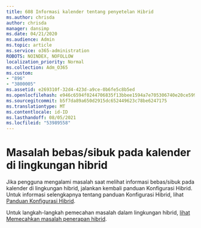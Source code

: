 ```yaml
---
title: 608 Informasi kalender tentang penyetelan Hibrid
ms.author: chrisda
author: chrisda
manager: dansimp
ms.date: 04/21/2020
ms.audience: Admin
ms.topic: article
ms.service: o365-administration
ROBOTS: NOINDEX, NOFOLLOW
localization_priority: Normal
ms.collection: Adm_O365
ms.custom:
- "896"
- "3800005"
ms.assetid: e269310f-32d4-423d-a9ce-0b6fe5c8b5ed
ms.openlocfilehash: e946c6594f0244706835f13bbee1594a7e705306740e20ce599cad18d70fb79c
ms.sourcegitcommit: b5f7da89a650d2915dc652449623c78be6247175
ms.translationtype: MT
ms.contentlocale: id-ID
ms.lasthandoff: 08/05/2021
ms.locfileid: "53989558"
---
```

# <a name="calendar-freebusy-issues-in-hybrid-environments"></a>Masalah bebas/sibuk pada kalender di lingkungan hibrid

Jika pengguna mengalami masalah saat melihat informasi bebas/sibuk pada kalender di lingkungan hibrid, jalankan kembali panduan Konfigurasi Hibrid. Untuk informasi selengkapnya tentang panduan Konfigurasi Hibrid, lihat [Panduan Konfigurasi Hibrid](https://go.microsoft.com/fwlink/p/?linkid=528149).

Untuk langkah-langkah pemecahan masalah dalam lingkungan hibrid, [lihat Memecahkan masalah penerapan hibrid](https://technet.microsoft.com/library/jj659053.aspx).

